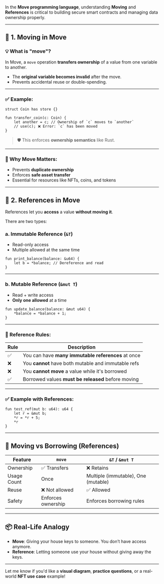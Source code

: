 In the **Move programming language**, understanding **Moving** and **References** is critical to building secure smart contracts and managing data ownership properly.

---

## 🔀 **1. Moving in Move**

### 💡 What is "move"?

In Move, a `move` operation **transfers ownership** of a value from one variable to another.

* The **original variable becomes invalid** after the move.
* Prevents accidental reuse or double-spending.

---

### ✅ Example:

```move
struct Coin has store {}

fun transfer_coin(c: Coin) {
    let another = c; // Ownership of `c` moves to `another`
    // use(c); ❌ Error: `c` has been moved
}
```

> 🛡️ This enforces **ownership semantics** like Rust.

---

### 🔐 Why Move Matters:

* Prevents **duplicate ownership**
* Enforces **safe asset transfer**
* Essential for resources like NFTs, coins, and tokens

---

## 🔗 **2. References in Move**

References let you **access** a value **without moving it**.

There are two types:

### a. Immutable Reference (`&T`)

* Read-only access
* Multiple allowed at the same time

```move
fun print_balance(balance: &u64) {
    let b = *balance; // Dereference and read
}
```

---

### b. Mutable Reference (`&mut T`)

* Read + write access
* **Only one allowed** at a time

```move
fun update_balance(balance: &mut u64) {
    *balance = *balance + 1;
}
```

---

### 🧠 Reference Rules:

| Rule | Description                                         |
| ---- | --------------------------------------------------- |
| ✅    | You can have **many immutable references** at once  |
| ❌    | You **cannot** have both mutable and immutable refs |
| ❌    | You **cannot move** a value while it's borrowed     |
| ✅    | Borrowed values **must be released** before moving  |

---

### ✅ Example with References:

```move
fun test_ref(mut b: u64): u64 {
    let r = &mut b;
    *r = *r + 5;
    *r
}
```

---

## 🔄 Moving vs Borrowing (References)

| Feature     | `move`             | `&T` / `&mut T`                     |
| ----------- | ------------------ | ----------------------------------- |
| Ownership   | ✅ Transfers        | ❌ Retains                           |
| Usage Count | Once               | Multiple (immutable), One (mutable) |
| Reuse       | ❌ Not allowed      | ✅ Allowed                           |
| Safety      | Enforces ownership | Enforces borrowing rules            |

---

## 📦 Real-Life Analogy

* **Move**: Giving your house keys to someone. You don’t have access anymore.
* **Reference**: Letting someone use your house without giving away the keys.

---

Let me know if you'd like a **visual diagram**, **practice questions**, or a real-world **NFT use case** example!
